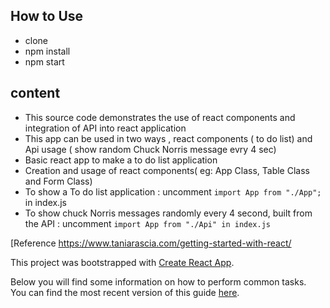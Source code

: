 ## How to Use

- clone
- npm install
- npm start

## content

- This source code demonstrates the use of react components and integration of API into react application
- This app can be used in two ways , react components ( to do list) and Api usage ( show random Chuck Norris message evry 4 sec)
- Basic react app to make a to do list application
- Creation and usage of react components( eg: App Class, Table Class and Form Class)
- To show a To do list application : uncomment `import App from "./App";` in index.js
- To show chuck Norris messages randomly every 4 second, built from the API : uncomment `import App from "./Api" in index.js`

[Reference https://www.taniarascia.com/getting-started-with-react/

This project was bootstrapped with [Create React App](https://github.com/facebookincubator/create-react-app).

Below you will find some information on how to perform common tasks.<br>
You can find the most recent version of this guide [here](https://github.com/facebookincubator/create-react-app/blob/master/packages/react-scripts/template/README.md).
